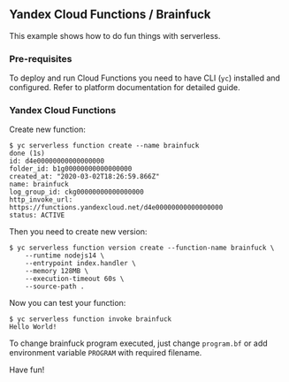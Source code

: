 ## Yandex Cloud Functions / Brainfuck

This example shows how to do fun things with serverless.

### Pre-requisites

To deploy and run Cloud Functions you need to have CLI (`yc`) installed and configured. Refer to platform documentation
for detailed guide.

### Yandex Cloud Functions

Create new function:

    $ yc serverless function create --name brainfuck
    done (1s)
    id: d4e00000000000000000
    folder_id: b1g00000000000000000
    created_at: "2020-03-02T18:26:59.866Z"
    name: brainfuck
    log_group_id: ckg00000000000000000
    http_invoke_url: https://functions.yandexcloud.net/d4e00000000000000000
    status: ACTIVE

Then you need to create new version:

    $ yc serverless function version create --function-name brainfuck \
        --runtime nodejs14 \
        --entrypoint index.handler \
        --memory 128MB \
        --execution-timeout 60s \
        --source-path .

Now you can test your function:

    $ yc serverless function invoke brainfuck
    Hello World!
    
To change brainfuck program executed, just change `program.bf` or add environment variable `PROGRAM` with required filename.

Have fun!

